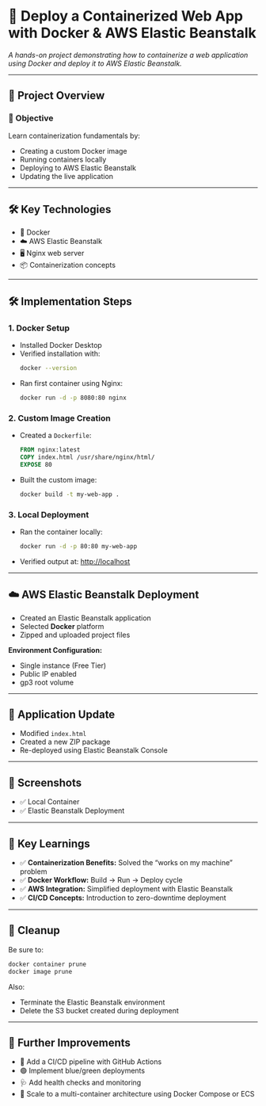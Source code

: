 # 🚀 Deploy a Containerized Web App with Docker & AWS Elastic Beanstalk

_A hands-on project demonstrating how to containerize a web application using Docker and deploy it to AWS Elastic Beanstalk._

---

## 📌 Project Overview

### 🎯 Objective

Learn containerization fundamentals by:

- Creating a custom Docker image  
- Running containers locally  
- Deploying to AWS Elastic Beanstalk  
- Updating the live application  

---

## 🛠 Key Technologies

- 🐳 Docker  
- ☁️ AWS Elastic Beanstalk  
- 🖥️ Nginx web server  
- 📦 Containerization concepts  

---

## 🛠️ Implementation Steps

### 1. Docker Setup
- Installed Docker Desktop  
- Verified installation with:
  ```bash
  docker --version
  ```
- Ran first container using Nginx:
  ```bash
  docker run -d -p 8080:80 nginx
  ```

### 2. Custom Image Creation
- Created a `Dockerfile`:
  ```Dockerfile
  FROM nginx:latest
  COPY index.html /usr/share/nginx/html/
  EXPOSE 80
  ```
- Built the custom image:
  ```bash
  docker build -t my-web-app .
  ```

### 3. Local Deployment
- Ran the container locally:
  ```bash
  docker run -d -p 80:80 my-web-app
  ```
- Verified output at: [http://localhost](http://localhost)

---

## ☁️ AWS Elastic Beanstalk Deployment

- Created an Elastic Beanstalk application  
- Selected **Docker** platform  
- Zipped and uploaded project files  

**Environment Configuration:**
- Single instance (Free Tier)  
- Public IP enabled  
- gp3 root volume  

---

## 🔁 Application Update

- Modified `index.html`  
- Created a new ZIP package  
- Re-deployed using Elastic Beanstalk Console  

---

## 📸 Screenshots

- ✅ Local Container  
- ✅ Elastic Beanstalk Deployment  

---

## 🎯 Key Learnings

- ✅ **Containerization Benefits:** Solved the “works on my machine” problem  
- ✅ **Docker Workflow:** Build → Run → Deploy cycle  
- ✅ **AWS Integration:** Simplified deployment with Elastic Beanstalk  
- ✅ **CI/CD Concepts:** Introduction to zero-downtime deployment  

---

## 🧹 Cleanup

Be sure to:

```bash
docker container prune
docker image prune
```

Also:
- Terminate the Elastic Beanstalk environment  
- Delete the S3 bucket created during deployment  

---

## 🚀 Further Improvements

- 🔁 Add a CI/CD pipeline with GitHub Actions  
- 🟢 Implement blue/green deployments  
- 🩺 Add health checks and monitoring  
- 🧩 Scale to a multi-container architecture using Docker Compose or ECS
